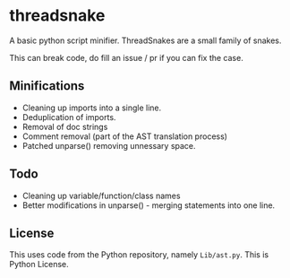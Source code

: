 # threadsnake

A basic python script minifier.
ThreadSnakes are a small family of snakes.

This can break code, do fill an issue / pr if you can fix the case.

## Minifications

* Cleaning up imports into a single line.
* Deduplication of imports.
* Removal of doc strings
* Comment removal (part of the AST translation process)
* Patched unparse() removing unnessary space.

## Todo

* Cleaning up variable/function/class names
* Better modifications in unparse() - merging statements into one line.

## License

This uses code from the Python repository, namely `Lib/ast.py`.
This is Python License.
